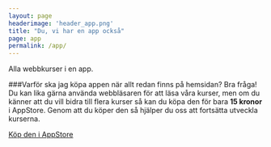 ```yaml
---
layout: page
headerimage: 'header_app.png'
title: "Du, vi har en app också"
page: app
permalink: /app/
---
```


<p class="preamble">Alla webbkurser i en app. </p>

###Varför ska jag köpa appen när allt redan finns på hemsidan?
Bra fråga! Du kan lika gärna använda webbläsaren för att läsa våra kurser, men om du känner att du vill bidra till flera kurser så kan du köpa den för bara <strong>15 kronor</strong> i AppStore.
Genom att du köper den så hjälper du oss att fortsätta utveckla kurserna. 

<a class="btn btn-primary" href="#">Köp den i AppStore</a>